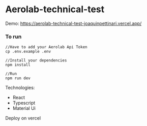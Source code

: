 # Aerolab-technical-test

Demo: https://aerolab-technical-test-joaquinpettinari.vercel.app/
### To run 
```
//Have to add your Aerolab Api Token
cp .env.example .env

//Install your dependencies
npm install

//Run
npm run dev
```

Technologies:
- React
- Typescript
- Material Ui

Deploy on vercel
